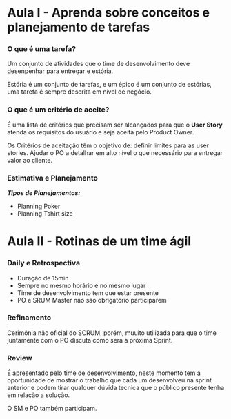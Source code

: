 # Aula I - Aprenda sobre conceitos e planejamento de tarefas

### O que é uma tarefa?
 
Um conjunto de atividades que o time de desenvolvimento deve desenpenhar para entregar e estória. 

Estória é um conjunto de tarefas, e um épico é um conjunto de estórias, uma tarefa é sempre descrita em nível de negócio.

### O que é um critério de aceite?

É uma lista de critérios que precisam ser alcançados para que o **User Story** atenda os requisitos do usuário e seja aceita pelo Product Owner.

Os Critérios de aceitação têm o objetivo de: definir limites para as user stories. Ajudar o PO a detalhar em alto nível o que necessário para entregar valor ao cliente.

### Estimativa e Planejamento

 ___Tipos de Planejamentos:___
 - Planning Poker
 - Planning Tshirt size

 # Aula II - Rotinas de um time ágil

 ### Daily e Retrospectiva

 - Duração de 15min
 - Sempre no mesmo horário e no mesmo lugar
 - Time de desenvolvimento tem que estar presente
 - PO e SRUM Master não são obrigatório participarem
 
### Refinamento

Cerimônia não oficial do SCRUM, porém, muuito utilizada para que o time juntamente com o PO discuta como será a próxima Sprint.

### Review

É apresentado pelo time de desenvolvimento, neste momento tem a oportunidade de mostrar o trabalho que cada um desenvolveu na sprint anterior e podem tirar qualquer dúvida tecnica que o público presente tenha em relação a solução.

O SM e PO também participam.


